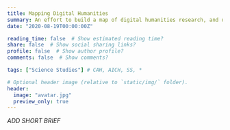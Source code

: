 ```yaml
---
title: Mapping Digital Humanities
summary: An effort to build a map of digital humanities research, and understand its ties within and outside the humanities.
date: "2020-08-19T00:00:00Z"

reading_time: false  # Show estimated reading time?
share: false  # Show social sharing links?
profile: false  # Show author profile?
comments: false  # Show comments?

tags: ["Science Studies"] # CAH, AICH, SS, *

# Optional header image (relative to `static/img/` folder).
header:
  image: "avatar.jpg"
  preview_only: true
---
```


*ADD SHORT BRIEF*